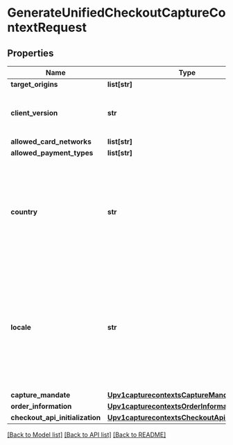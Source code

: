 # GenerateUnifiedCheckoutCaptureContextRequest

## Properties
Name | Type | Description | Notes
------------ | ------------- | ------------- | -------------
**target_origins** | **list[str]** |  | [optional] 
**client_version** | **str** | version number of Unified Checkout being used | [optional] 
**allowed_card_networks** | **list[str]** |  | [optional] 
**allowed_payment_types** | **list[str]** |  | [optional] 
**country** | **str** | Country the purchase is originating from (e.g. country of the merchant). Use the two- character ISO Standard | [optional] 
**locale** | **str** | Localization of the User experience conforming to the ISO 639-1 language standards and two-character ISO Standard Country Code | [optional] 
**capture_mandate** | [**Upv1capturecontextsCaptureMandate**](Upv1capturecontextsCaptureMandate.md) |  | [optional] 
**order_information** | [**Upv1capturecontextsOrderInformation**](Upv1capturecontextsOrderInformation.md) |  | [optional] 
**checkout_api_initialization** | [**Upv1capturecontextsCheckoutApiInitialization**](Upv1capturecontextsCheckoutApiInitialization.md) |  | [optional] 

[[Back to Model list]](../README.md#documentation-for-models) [[Back to API list]](../README.md#documentation-for-api-endpoints) [[Back to README]](../README.md)


